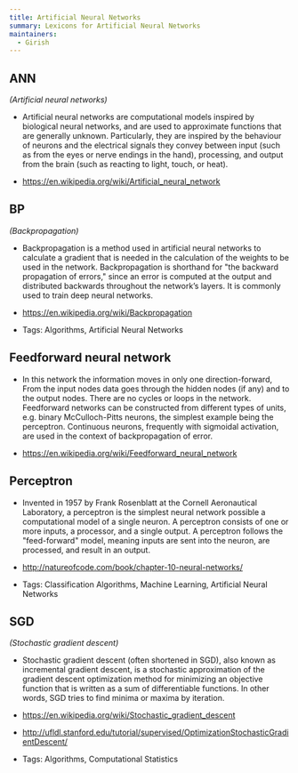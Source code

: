 ```yaml
---
title: Artificial Neural Networks
summary: Lexicons for Artificial Neural Networks
maintainers:
  - Girish
---
```




## **ANN**
*(Artificial neural networks)*

* Artificial neural networks are computational models inspired by biological neural networks, and are used to approximate functions that are generally unknown. Particularly, they are inspired by the behaviour of neurons and the electrical signals they convey between input (such as from the eyes or nerve endings in the hand), processing, and output from the brain (such as reacting to light, touch, or heat).

* <https://en.wikipedia.org/wiki/Artificial_neural_network>




## **BP**
*(Backpropagation)*

* Backpropagation is a method used in artificial neural networks to calculate a gradient that is needed in the calculation of the weights to be used in the network. Backpropagation is shorthand for "the backward propagation of errors," since an error is computed at the output and distributed backwards throughout the network’s layers. It is commonly used to train deep neural networks.

* <https://en.wikipedia.org/wiki/Backpropagation>

* Tags: Algorithms, Artificial Neural Networks


## **Feedforward neural network**

* In this network the information moves in only one direction-forward, From the input nodes data goes through the hidden nodes (if any) and to the output nodes. There are no cycles or loops in the network. Feedforward networks can be constructed from different types of units, e.g. binary McCulloch-Pitts neurons, the simplest example being the perceptron. Continuous neurons, frequently with sigmoidal activation, are used in the context of backpropagation of error.

* <https://en.wikipedia.org/wiki/Feedforward_neural_network>




## **Perceptron**

* Invented in 1957 by Frank Rosenblatt at the Cornell Aeronautical Laboratory, a perceptron is the simplest neural network possible a computational model of a single neuron. A perceptron consists of one or more inputs, a processor, and a single output. A perceptron follows the "feed-forward" model, meaning inputs are sent into the neuron, are processed, and result in an output.

* <http://natureofcode.com/book/chapter-10-neural-networks/>

* Tags: Classification Algorithms, Machine Learning, Artificial Neural Networks


## **SGD**
*(Stochastic gradient descent)*

* Stochastic gradient descent (often shortened in SGD), also known as incremental gradient descent, is a stochastic approximation of the gradient descent optimization method for minimizing an objective function that is written as a sum of differentiable functions. In other words, SGD tries to find minima or maxima by iteration.

* <https://en.wikipedia.org/wiki/Stochastic_gradient_descent>

* <http://ufldl.stanford.edu/tutorial/supervised/OptimizationStochasticGradientDescent/>

* Tags: Algorithms, Computational Statistics

